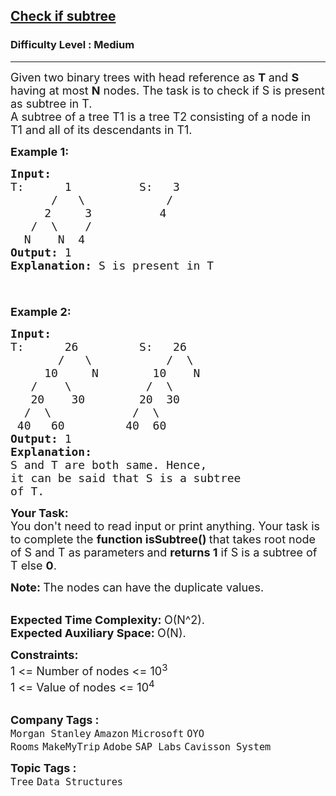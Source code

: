 <h2><a href="https://www.geeksforgeeks.org/problems/check-if-subtree/1?page=2&category=Tree&company=Amazon&sortBy=submissions">Check if subtree</a></h2><h3>Difficulty Level : Medium</h3><hr><div class="problems_problem_content__Xm_eO"><p><span style="font-size: 18px;">Given two binary trees with head reference as <strong>T</strong><strong> </strong>and <strong>S</strong> having at most <strong>N</strong> nodes. The&nbsp;task is to check if S is present as subtree in T.<br>A subtree of a tree T1 is a tree T2 consisting of a node in T1 and all of its descendants in T1.</span></p>
<p><span style="font-size: 18px;"><strong>Example 1:</strong></span></p>
<pre><span style="font-size: 18px;"><strong>Input:
</strong>T:&nbsp; &nbsp; &nbsp;&nbsp;1&nbsp; &nbsp; &nbsp; &nbsp; &nbsp; S:&nbsp; &nbsp;3
 &nbsp; &nbsp; &nbsp;/&nbsp; &nbsp;\&nbsp; &nbsp; &nbsp; &nbsp; &nbsp;   /
 &nbsp; &nbsp; 2&nbsp; &nbsp; &nbsp;3&nbsp; &nbsp; &nbsp; &nbsp;  &nbsp;4
 &nbsp; /&nbsp; \&nbsp; &nbsp; /
&nbsp; N&nbsp; &nbsp; N&nbsp; 4
<strong>Output: </strong>1 
<strong>Explanation:</strong> S is present in T

</span></pre>
<p><span style="font-size: 18px;"><strong>Example 2:</strong></span></p>
<pre><span style="font-size: 18px;"><strong>Input:
</strong>T:&nbsp; &nbsp; &nbsp; 26&nbsp; &nbsp; &nbsp;   &nbsp;S: &nbsp; 26
 &nbsp; &nbsp; &nbsp;&nbsp;/&nbsp; &nbsp;\&nbsp; &nbsp;      &nbsp; /&nbsp; \
 &nbsp; &nbsp; 10&nbsp; &nbsp; &nbsp;N&nbsp; &nbsp;     10&nbsp; &nbsp;&nbsp;N
 &nbsp; /&nbsp; &nbsp; \&nbsp; &nbsp; &nbsp; &nbsp;    /&nbsp;&nbsp;\
 &nbsp;&nbsp;20&nbsp; &nbsp; 30&nbsp; &nbsp; &nbsp; &nbsp;&nbsp;20&nbsp; 30
 &nbsp;/&nbsp; \&nbsp; &nbsp; &nbsp; &nbsp; &nbsp;   /&nbsp; \
 40&nbsp; &nbsp;60&nbsp; &nbsp; &nbsp; &nbsp;  40&nbsp;&nbsp;60
<strong>Output: </strong>1 
<strong>Explanation: </strong>
S and T are both same. Hence, 
it can be said that S is a subtree 
of T.
</span></pre>
<p><span style="font-size: 18px;"><strong>Your Task:</strong><br>You don't need to read input or print anything. Your task is to complete the <strong>function isSubtree()&nbsp;</strong>that takes root&nbsp;node of S and T as parameters<strong> </strong>and <strong>returns 1</strong> if&nbsp;S is a subtree of T else <strong>0</strong>.</span></p>
<p><span style="font-size: 18px;"><strong>Note:&nbsp;</strong>The nodes can&nbsp;have the duplicate values.</span></p>
<p><br><span style="font-size: 18px;"><strong>Expected Time Complexity:&nbsp;</strong>O(N^2).<br><strong>Expected Auxiliary Space:&nbsp;</strong>O(N).</span></p>
<p><span style="font-size: 18px;"><strong>Constraints:</strong><br>1 &lt;= Number of nodes &lt;= 10<sup>3</sup><br>1 &lt;= Value of nodes &lt;= 10<sup>4</sup></span><br>&nbsp;</p></div><p><span style=font-size:18px><strong>Company Tags : </strong><br><code>Morgan Stanley</code>&nbsp;<code>Amazon</code>&nbsp;<code>Microsoft</code>&nbsp;<code>OYO Rooms</code>&nbsp;<code>MakeMyTrip</code>&nbsp;<code>Adobe</code>&nbsp;<code>SAP Labs</code>&nbsp;<code>Cavisson System</code>&nbsp;<br><p><span style=font-size:18px><strong>Topic Tags : </strong><br><code>Tree</code>&nbsp;<code>Data Structures</code>&nbsp;